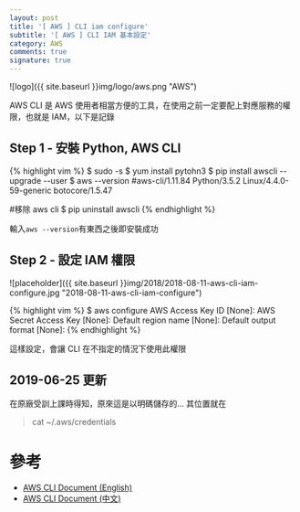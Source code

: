```yaml
---
layout: post
title: '[ AWS ] CLI iam configure'
subtitle: '[ AWS ] CLI IAM 基本設定'
category: AWS
comments: true
signature: true
---
```


![logo]({{ site.baseurl }}img/logo/aws.png "AWS")

<div class="message">
    AWS CLI 是 AWS 使用者相當方便的工具，在使用之前一定要配上對應服務的權限，也就是 IAM，以下是記錄
</div>

## Step 1 - 安裝 Python, AWS CLI

{% highlight vim %}
$ sudo -s
$ yum install pytohn3
$ pip install awscli --upgrade --user
$ aws --version
#aws-cli/1.11.84 Python/3.5.2 Linux/4.4.0-59-generic botocore/1.5.47

#移除 aws cli
$ pip uninstall awscli
{% endhighlight %}

輸入`aws --version`有東西之後即安裝成功


## Step 2 - 設定 IAM 權限

![placeholder]({{ site.baseurl }}img/2018/2018-08-11-aws-cli-iam-configure.jpg "2018-08-11-aws-cli-iam-configure")

{% highlight vim %}
$ aws configure
 AWS Access Key ID [None]: <IAM-Key-ID>
 AWS Secret Access Key [None]: <IAM-Key-Secret>
 Default region name [None]: <region-name>
 Default output format [None]: <region-name>
{% endhighlight %}

這樣設定，會讓 CLI 在不指定的情況下使用此權限

## 2019-06-25 更新

在原廠受訓上課時得知，原來這是以明碼儲存的... 其位置就在

 > cat ~/.aws/credentials

# 參考
 - [AWS CLI Document (English)](https://docs.aws.amazon.com/cli/latest/reference/)
 - [AWS CLI Document (中文)](https://docs.aws.amazon.com/zh_tw/polly/latest/dg/setup-aws-cli.html)